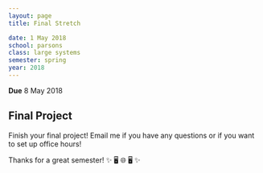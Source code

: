 ```yaml
---
layout: page
title: Final Stretch

date: 1 May 2018
school: parsons
class: large systems
semester: spring
year: 2018
---
```


**Due** 8 May 2018

## Final Project
Finish your final project! Email me if you have any questions or if you want to set up office hours!

Thanks for a great semester! ✨ 🖥 🌐 🖥 ✨
